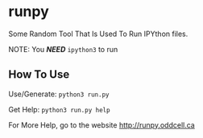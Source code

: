 # runpy
Some Random Tool That Is Used To Run IPYthon files.

NOTE: You ***NEED*** `ipython3` to run

## How To Use
Use/Generate:
`python3 run.py`

Get Help:
`python3 run.py help`

For More Help, go to the website http://runpy.oddcell.ca
